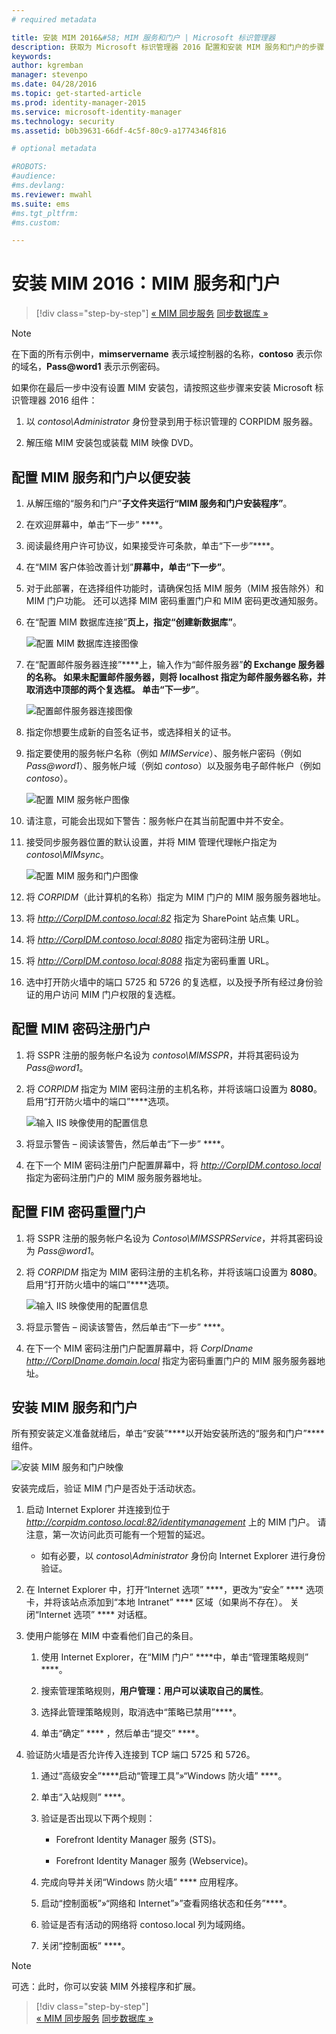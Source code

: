 ```yaml
---
# required metadata

title: 安装 MIM 2016&#58; MIM 服务和门户 | Microsoft 标识管理器
description: 获取为 Microsoft 标识管理器 2016 配置和安装 MIM 服务和门户的步骤
keywords:
author: kgremban
manager: stevenpo
ms.date: 04/28/2016
ms.topic: get-started-article
ms.prod: identity-manager-2015
ms.service: microsoft-identity-manager
ms.technology: security
ms.assetid: b0b39631-66df-4c5f-80c9-a1774346f816

# optional metadata

#ROBOTS:
#audience:
#ms.devlang:
ms.reviewer: mwahl
ms.suite: ems
#ms.tgt_pltfrm:
#ms.custom:

---
```


# 安装 MIM 2016：MIM 服务和门户

>[!div class="step-by-step"]
[« MIM 同步服务](install-mim-sync.md)
[同步数据库 »](install-mim-sync-ad-service.md)

> [!NOTE]
> 在下面的所有示例中，**mimservername** 表示域控制器的名称，**contoso** 表示你的域名，**Pass@word1** 表示示例密码。

如果你在最后一步中没有设置 MIM 安装包，请按照这些步骤来安装 Microsoft 标识管理器 2016 组件：

1. 以 *contoso\Administrator* 身份登录到用于标识管理的 CORPIDM 服务器。

2. 解压缩 MIM 安装包或装载 MIM 映像 DVD。

## 配置 MIM 服务和门户以便安装

1.  从解压缩的“服务和门户”****子文件夹运行“MIM 服务和门户安装程序”****。

2.  在欢迎屏幕中，单击“下一步” ****。

3.  阅读最终用户许可协议，如果接受许可条款，单击“下一步”****。

4.  在“MIM 客户体验改善计划”****屏幕中，单击“下一步”****。

5.  对于此部署，在选择组件功能时，请确保包括 MIM 服务（MIM 报告除外）和 MIM 门户功能。 还可以选择 MIM 密码重置门户和 MIM 密码更改通知服务。

6.  在“配置 MIM 数据库连接”****页上，指定“创建新数据库”****。

    ![配置 MIM 数据库连接图像](media/MIM-Install10.png)

7.  在“配置邮件服务器连接”****上，输入作为“邮件服务器”****的 Exchange 服务器的名称。 如果未配置邮件服务器，则将 localhost 指定为邮件服务器名称，并取消选中顶部的两个复选框。 单击“下一步”****。

    ![配置邮件服务器连接图像](media/MIM-Install11.png)

8.  指定你想要生成新的自签名证书，或选择相关的证书。

9. 指定要使用的服务帐户名称（例如 *MIMService*）、服务帐户密码（例如 *Pass@word1*）、服务帐户域（例如 *contoso*）以及服务电子邮件帐户（例如 *contoso*）。

    ![配置 MIM 服务帐户图像](media/MIM-Install12.png)

10. 请注意，可能会出现如下警告：服务帐户在其当前配置中并不安全。

11. 接受同步服务器位置的默认设置，并将 MIM 管理代理帐户指定为 *contoso\MIMsync*。

    ![配置 MIM 服务和门户图像](media/MIM-Install13.png)

12. 将 *CORPIDM*（此计算机的名称）指定为 MIM 门户的 MIM 服务服务器地址。

13. 将 *http://CorpIDM.contoso.local:82* 指定为 SharePoint 站点集 URL。

14. 将 *http://CorpIDM.contoso.local:8080* 指定为密码注册 URL。

15. 将 *http://CorpIDM.contoso.local:8088* 指定为密码重置 URL。

16. 选中打开防火墙中的端口 5725 和 5726 的复选框，以及授予所有经过身份验证的用户访问 MIM 门户权限的复选框。

## 配置 MIM 密码注册门户

1.  将 SSPR 注册的服务帐户名设为 *contoso\MIMSSPR*，并将其密码设为 *Pass@word1*。

2.  将 *CORPIDM* 指定为 MIM 密码注册的主机名称，并将该端口设置为 **8080**。 启用“打开防火墙中的端口”****选项。

    ![输入 IIS 映像使用的配置信息](media/MIM-Install14.png)

3.  将显示警告 – 阅读该警告，然后单击“下一步” ****。

4. 在下一个 MIM 密码注册门户配置屏幕中，将 *http://CorpIDM.contoso.local* 指定为密码注册门户的 MIM 服务服务器地址。

## 配置 FIM 密码重置门户

1.  将 SSPR 注册的服务帐户名设为 *Contoso\MIMSSPRService*，并将其密码设为 *Pass@word1*。

2.  将 *CORPIDM* 指定为 MIM 密码注册的主机名称，并将该端口设置为 **8080**。 启用“打开防火墙中的端口”****选项。

    ![输入 IIS 映像使用的配置信息](media/MIM-Install15.png)

3.  将显示警告 – 阅读该警告，然后单击“下一步” ****。

4. 在下一个 MIM 密码注册门户配置屏幕中，将 *CorpIDname  http://CorpIDname.domain.local* 指定为密码重置门户的 MIM 服务服务器地址。

## 安装 MIM 服务和门户

所有预安装定义准备就绪后，单击“安装”****以开始安装所选的“服务和门户”****组件。

![安装 MIM 服务和门户映像](media/MIM-Install16.png)

安装完成后，验证 MIM 门户是否处于活动状态。

1. 启动 Internet Explorer 并连接到位于 *http://corpidm.contoso.local:82/identitymanagement* 上的 MIM 门户。 请注意，第一次访问此页可能有一个短暂的延迟。

    - 如有必要，以 *contoso\Administrator* 身份向 Internet Explorer 进行身份验证。

2. 在 Internet Explorer 中，打开“Internet 选项” ****，更改为“安全” **** 选项卡，并将该站点添加到“本地 Intranet” **** 区域（如果尚不存在）。  关闭“Internet 选项” **** 对话框。

3. 使用户能够在 MIM 中查看他们自己的条目。

    1.  使用 Internet Explorer，在“MIM 门户” ****中，单击“管理策略规则” ****。

    2.  搜索管理策略规则，**用户管理：用户可以读取自己的属性**。

    3.  选择此管理策略规则，取消选中“策略已禁用”****。

    4.  单击“确定” **** ，然后单击“提交” ****。

4.  验证防火墙是否允许传入连接到 TCP 端口 5725 和 5726。

    1.  通过“高级安全”****启动“管理工具”»“Windows 防火墙” ****。

    2.  单击“入站规则” ****。

    3.  验证是否出现以下两个规则：

        -   Forefront Identity Manager 服务 (STS)。

        -   Forefront Identity Manager 服务 (Webservice)。

    4.  完成向导并关闭“Windows 防火墙” **** 应用程序。

    5.  启动“控制面板”»“网络和 Internet”»”查看网络状态和任务”****。

    6.  验证是否有活动的网络将 contoso.local 列为域网络。

    7.  关闭“控制面板” ****。

> [!NOTE]
> 可选：此时，你可以安装 MIM 外接程序和扩展。

>[!div class="step-by-step"]  
[« MIM 同步服务](install-mim-sync.md)
[同步数据库 »](install-mim-sync-ad-service.md)


<!--HONumber=Apr16_HO2-->


